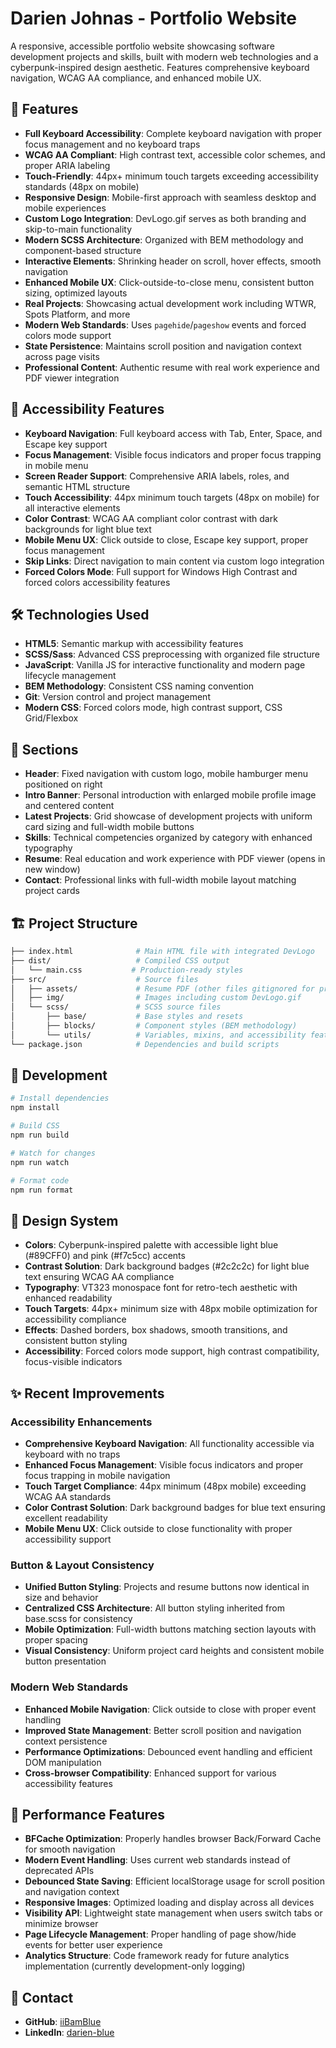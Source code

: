 # Darien Johnas - Portfolio Website

A responsive, accessible portfolio website showcasing software development projects and skills, built with modern web technologies and a cyberpunk-inspired design aesthetic. Features comprehensive keyboard navigation, WCAG AA compliance, and enhanced mobile UX.

## 🚀 Features

- **Full Keyboard Accessibility**: Complete keyboard navigation with proper focus management and no keyboard traps
- **WCAG AA Compliant**: High contrast text, accessible color schemes, and proper ARIA labeling
- **Touch-Friendly**: 44px+ minimum touch targets exceeding accessibility standards (48px on mobile)
- **Responsive Design**: Mobile-first approach with seamless desktop and mobile experiences
- **Custom Logo Integration**: DevLogo.gif serves as both branding and skip-to-main functionality
- **Modern SCSS Architecture**: Organized with BEM methodology and component-based structure
- **Interactive Elements**: Shrinking header on scroll, hover effects, smooth navigation
- **Enhanced Mobile UX**: Click-outside-to-close menu, consistent button sizing, optimized layouts
- **Real Projects**: Showcasing actual development work including WTWR, Spots Platform, and more
- **Modern Web Standards**: Uses `pagehide`/`pageshow` events and forced colors mode support
- **State Persistence**: Maintains scroll position and navigation context across page visits
- **Professional Content**: Authentic resume with real work experience and PDF viewer integration

## 🌟 Accessibility Features

- **Keyboard Navigation**: Full keyboard access with Tab, Enter, Space, and Escape key support
- **Focus Management**: Visible focus indicators and proper focus trapping in mobile menu
- **Screen Reader Support**: Comprehensive ARIA labels, roles, and semantic HTML structure
- **Touch Accessibility**: 44px minimum touch targets (48px on mobile) for all interactive elements
- **Color Contrast**: WCAG AA compliant color contrast with dark backgrounds for light blue text
- **Mobile Menu UX**: Click outside to close, Escape key support, proper focus management
- **Skip Links**: Direct navigation to main content via custom logo integration
- **Forced Colors Mode**: Full support for Windows High Contrast and forced colors accessibility features

## 🛠️ Technologies Used

- **HTML5**: Semantic markup with accessibility features
- **SCSS/Sass**: Advanced CSS preprocessing with organized file structure
- **JavaScript**: Vanilla JS for interactive functionality and modern page lifecycle management
- **BEM Methodology**: Consistent CSS naming convention
- **Git**: Version control and project management
- **Modern CSS**: Forced colors mode, high contrast support, CSS Grid/Flexbox

## 📱 Sections

- **Header**: Fixed navigation with custom logo, mobile hamburger menu positioned on right
- **Intro Banner**: Personal introduction with enlarged mobile profile image and centered content
- **Latest Projects**: Grid showcase of development projects with uniform card sizing and full-width mobile buttons
- **Skills**: Technical competencies organized by category with enhanced typography
- **Resume**: Real education and work experience with PDF viewer (opens in new window)
- **Contact**: Professional links with full-width mobile layout matching project cards

## 🏗️ Project Structure

```bash
├── index.html              # Main HTML file with integrated DevLogo
├── dist/                   # Compiled CSS output
│   └── main.css           # Production-ready styles
├── src/                    # Source files
│   ├── assets/             # Resume PDF (other files gitignored for privacy)
│   ├── img/                # Images including custom DevLogo.gif
│   └── scss/               # SCSS source files
│       ├── base/           # Base styles and resets
│       ├── blocks/         # Component styles (BEM methodology)
│       └── utils/          # Variables, mixins, and accessibility features
└── package.json            # Dependencies and build scripts
```

## 🔧 Development

```bash
# Install dependencies
npm install

# Build CSS
npm run build

# Watch for changes
npm run watch

# Format code
npm run format
```

## 🎨 Design System

- **Colors**: Cyberpunk-inspired palette with accessible light blue (#89CFF0) and pink (#f7c5cc) accents
- **Contrast Solution**: Dark background badges (#2c2c2c) for light blue text ensuring WCAG AA compliance
- **Typography**: VT323 monospace font for retro-tech aesthetic with enhanced readability
- **Touch Targets**: 44px+ minimum size with 48px mobile optimization for accessibility compliance
- **Effects**: Dashed borders, box shadows, smooth transitions, and consistent button styling
- **Accessibility**: Forced colors mode support, high contrast compatibility, focus-visible indicators

## ✨ Recent Improvements

### Accessibility Enhancements

- **Comprehensive Keyboard Navigation**: All functionality accessible via keyboard with no traps
- **Enhanced Focus Management**: Visible focus indicators and proper focus trapping in mobile navigation
- **Touch Target Compliance**: 44px minimum (48px mobile) exceeding WCAG AA standards
- **Color Contrast Solution**: Dark background badges for blue text ensuring excellent readability
- **Mobile Menu UX**: Click outside to close functionality with proper accessibility support

### Button & Layout Consistency

- **Unified Button Styling**: Projects and resume buttons now identical in size and behavior
- **Centralized CSS Architecture**: All button styling inherited from base.scss for consistency
- **Mobile Optimization**: Full-width buttons matching section layouts with proper spacing
- **Visual Consistency**: Uniform project card heights and consistent mobile button presentation

### Modern Web Standards

- **Enhanced Mobile Navigation**: Click outside to close with proper event handling
- **Improved State Management**: Better scroll position and navigation context persistence
- **Performance Optimizations**: Debounced event handling and efficient DOM manipulation
- **Cross-browser Compatibility**: Enhanced support for various accessibility features

## 🚀 Performance Features

- **BFCache Optimization**: Properly handles browser Back/Forward Cache for smooth navigation
- **Modern Event Handling**: Uses current web standards instead of deprecated APIs
- **Debounced State Saving**: Efficient localStorage usage for scroll position and navigation context
- **Responsive Images**: Optimized loading and display across all devices
- **Visibility API**: Lightweight state management when users switch tabs or minimize browser
- **Page Lifecycle Management**: Proper handling of page show/hide events for better user experience
- **Analytics Structure**: Code framework ready for future analytics implementation (currently development-only logging)

## 📧 Contact

- **GitHub**: [iiBamBlue](https://github.com/iiBamBlue)
- **LinkedIn**: [darien-blue](https://www.linkedin.com/in/darien-blue)
